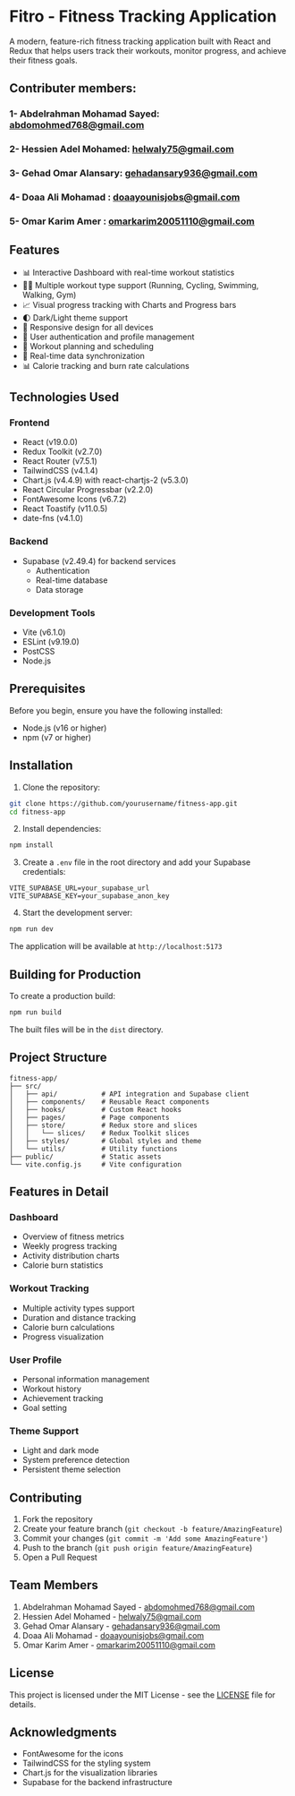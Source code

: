 # Fitro - Fitness Tracking Application

A modern, feature-rich fitness tracking application built with React and Redux that helps users track their workouts, monitor progress, and achieve their fitness goals.

## Contributer members:

### 1- Abdelrahman Mohamad Sayed: abdomohmed768@gmail.com

### 2- Hessien Adel Mohamed: helwaly75@gmail.com

### 3- Gehad Omar Alansary: gehadansary936@gmail.com

### 4- Doaa Ali Mohamad : doaayounisjobs@gmail.com

### 5- Omar Karim Amer : omarkarim20051110@gmail.com

## Features

- 📊 Interactive Dashboard with real-time workout statistics
- 🏃‍♂️ Multiple workout type support (Running, Cycling, Swimming, Walking, Gym)
- 📈 Visual progress tracking with Charts and Progress bars
- 🌓 Dark/Light theme support
- 📱 Responsive design for all devices
- 🔐 User authentication and profile management
- 📅 Workout planning and scheduling
- 🔄 Real-time data synchronization
- 📊 Calorie tracking and burn rate calculations

## Technologies Used

### Frontend

- React (v19.0.0)
- Redux Toolkit (v2.7.0)
- React Router (v7.5.1)
- TailwindCSS (v4.1.4)
- Chart.js (v4.4.9) with react-chartjs-2 (v5.3.0)
- React Circular Progressbar (v2.2.0)
- FontAwesome Icons (v6.7.2)
- React Toastify (v11.0.5)
- date-fns (v4.1.0)

### Backend

- Supabase (v2.49.4) for backend services
  - Authentication
  - Real-time database
  - Data storage

### Development Tools

- Vite (v6.1.0)
- ESLint (v9.19.0)
- PostCSS
- Node.js

## Prerequisites

Before you begin, ensure you have the following installed:

- Node.js (v16 or higher)
- npm (v7 or higher)

## Installation

1. Clone the repository:

```bash
git clone https://github.com/yourusername/fitness-app.git
cd fitness-app
```

2. Install dependencies:

```bash
npm install
```

3. Create a `.env` file in the root directory and add your Supabase credentials:

```env
VITE_SUPABASE_URL=your_supabase_url
VITE_SUPABASE_KEY=your_supabase_anon_key
```

4. Start the development server:

```bash
npm run dev
```

The application will be available at `http://localhost:5173`

## Building for Production

To create a production build:

```bash
npm run build
```

The built files will be in the `dist` directory.

## Project Structure

```
fitness-app/
├── src/
│   ├── api/           # API integration and Supabase client
│   ├── components/    # Reusable React components
│   ├── hooks/         # Custom React hooks
│   ├── pages/         # Page components
│   ├── store/         # Redux store and slices
│   │   └── slices/    # Redux Toolkit slices
│   ├── styles/        # Global styles and theme
│   └── utils/         # Utility functions
├── public/            # Static assets
└── vite.config.js     # Vite configuration
```

## Features in Detail

### Dashboard

- Overview of fitness metrics
- Weekly progress tracking
- Activity distribution charts
- Calorie burn statistics

### Workout Tracking

- Multiple activity types support
- Duration and distance tracking
- Calorie burn calculations
- Progress visualization

### User Profile

- Personal information management
- Workout history
- Achievement tracking
- Goal setting

### Theme Support

- Light and dark mode
- System preference detection
- Persistent theme selection

## Contributing

1. Fork the repository
2. Create your feature branch (`git checkout -b feature/AmazingFeature`)
3. Commit your changes (`git commit -m 'Add some AmazingFeature'`)
4. Push to the branch (`git push origin feature/AmazingFeature`)
5. Open a Pull Request

## Team Members

1. Abdelrahman Mohamad Sayed - abdomohmed768@gmail.com
2. Hessien Adel Mohamed - helwaly75@gmail.com
3. Gehad Omar Alansary - gehadansary936@gmail.com
4. Doaa Ali Mohamad - doaayounisjobs@gmail.com
5. Omar Karim Amer - omarkarim20051110@gmail.com

## License

This project is licensed under the MIT License - see the [LICENSE](LICENSE) file for details.

## Acknowledgments

- FontAwesome for the icons
- TailwindCSS for the styling system
- Chart.js for the visualization libraries
- Supabase for the backend infrastructure

